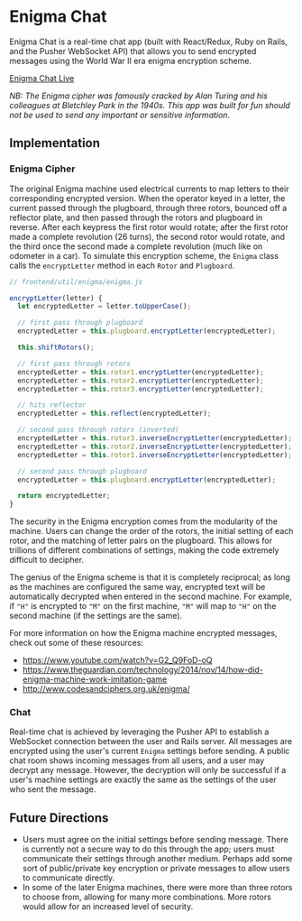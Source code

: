 # Enigma Chat
Enigma Chat is a real-time chat app (built with React/Redux, Ruby on Rails, and the Pusher WebSocket API) that allows you to send encrypted messages using the World War II era enigma encryption scheme.

[Enigma Chat Live](http://enigma-chat-app.herokuapp.com/)

_NB: The Enigma cipher was famously cracked by Alan Turing and his colleagues at Bletchley Park in the 1940s. This app was built for fun should not be used to send any important or sensitive information._

## Implementation

### Enigma Cipher
The original Enigma machine used electrical currents to map letters to their corresponding encrypted version. When the operator keyed in a letter, the current passed through the plugboard, through three rotors, bounced off a reflector plate, and then passed through the rotors and plugboard in reverse. After each keypress the first rotor would rotate; after the first rotor made a complete revolution (26 turns), the second rotor would rotate, and the third once the second made a complete revolution (much like on odometer in a car). To simulate this encryption scheme, the `Enigma` class calls the `encryptLetter` method in each `Rotor` and `Plugboard`.

```js
// frontend/util/enigma/enigma.js

encryptLetter(letter) {
  let encryptedLetter = letter.toUpperCase();

  // first pass through plugboard
  encryptedLetter = this.plugboard.encryptLetter(encryptedLetter);

  this.shiftRotors();

  // first pass through rotors
  encryptedLetter = this.rotor1.encryptLetter(encryptedLetter);
  encryptedLetter = this.rotor2.encryptLetter(encryptedLetter);
  encryptedLetter = this.rotor3.encryptLetter(encryptedLetter);

  // hits reflector
  encryptedLetter = this.reflect(encryptedLetter);

  // second pass through rotors (inverted)
  encryptedLetter = this.rotor3.inverseEncryptLetter(encryptedLetter);
  encryptedLetter = this.rotor2.inverseEncryptLetter(encryptedLetter);
  encryptedLetter = this.rotor1.inverseEncryptLetter(encryptedLetter);

  // second pass through plugboard
  encryptedLetter = this.plugboard.encryptLetter(encryptedLetter);

  return encryptedLetter;
}
```

The security in the Enigma encryption comes from the modularity of the machine. Users can change the order of the rotors, the initial setting of each rotor, and the matching of letter pairs on the plugboard. This allows for trillions of different combinations of settings, making the code extremely difficult to decipher.

The genius of the Enigma scheme is that it is completely reciprocal; as long as the machines are configured the same way, encrypted text will be automatically decrypted when entered in the second machine. For example, if `"H"` is encrypted to `"M"` on the first machine, `"M"` will map to `"H"` on the second machine (if the settings are the same).

For more information on how the Enigma machine encrypted messages, check out some of these resources:

* https://www.youtube.com/watch?v=G2_Q9FoD-oQ
* https://www.theguardian.com/technology/2014/nov/14/how-did-enigma-machine-work-imitation-game
* http://www.codesandciphers.org.uk/enigma/

### Chat
Real-time chat is achieved by leveraging the Pusher API to establish a WebSocket connection between the user and Rails server. All messages are encrypted using the user's current `Enigma` settings before sending. A public chat room shows incoming messages from all users, and a user may decrypt any message. However, the decryption will only be successful if a user's machine settings are exactly the same as the settings of the user who sent the message.

## Future Directions
* Users must agree on the initial settings before sending message. There is currently not a secure way to do this through the app; users must communicate their settings through another medium. Perhaps add some sort of public/private key encryption or private messages to allow users to communicate directly.
* In some of the later Enigma machines, there were more than three rotors to choose from, allowing for many more combinations. More rotors would allow for an increased level of security.
